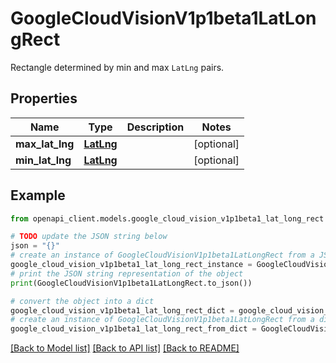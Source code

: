 # GoogleCloudVisionV1p1beta1LatLongRect

Rectangle determined by min and max `LatLng` pairs.

## Properties

Name | Type | Description | Notes
------------ | ------------- | ------------- | -------------
**max_lat_lng** | [**LatLng**](LatLng.md) |  | [optional] 
**min_lat_lng** | [**LatLng**](LatLng.md) |  | [optional] 

## Example

```python
from openapi_client.models.google_cloud_vision_v1p1beta1_lat_long_rect import GoogleCloudVisionV1p1beta1LatLongRect

# TODO update the JSON string below
json = "{}"
# create an instance of GoogleCloudVisionV1p1beta1LatLongRect from a JSON string
google_cloud_vision_v1p1beta1_lat_long_rect_instance = GoogleCloudVisionV1p1beta1LatLongRect.from_json(json)
# print the JSON string representation of the object
print(GoogleCloudVisionV1p1beta1LatLongRect.to_json())

# convert the object into a dict
google_cloud_vision_v1p1beta1_lat_long_rect_dict = google_cloud_vision_v1p1beta1_lat_long_rect_instance.to_dict()
# create an instance of GoogleCloudVisionV1p1beta1LatLongRect from a dict
google_cloud_vision_v1p1beta1_lat_long_rect_from_dict = GoogleCloudVisionV1p1beta1LatLongRect.from_dict(google_cloud_vision_v1p1beta1_lat_long_rect_dict)
```
[[Back to Model list]](../README.md#documentation-for-models) [[Back to API list]](../README.md#documentation-for-api-endpoints) [[Back to README]](../README.md)


